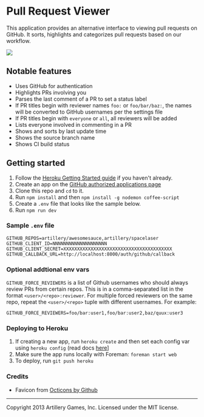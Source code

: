 # Pull Request Viewer

This application provides an alternative interface to viewing pull requests on GitHub. It sorts, highlights and categorizes pull requests based on our workflow.

<img src="http://i.imgur.com/1XaEA.png"/>

## Notable features

* Uses GitHub for authentication
* Highlights PRs involving you
* Parses the last comment of a PR to set a status label
* If PR titles begin with reviewer names `foo:` or `foo/bar/baz:`, the names will be converted to GitHub usernames per the settings file
* If PR titles begin with `everyone` or `all`, all reviewers will be added
* Lists everyone involved in commenting in a PR
* Shows and sorts by last update time
* Shows the source branch name
* Shows CI build status

## Getting started

1. Follow the [Heroku Getting Started guide](https://devcenter.heroku.com/articles/quickstart) if you haven't already.
1. Create an app on the [GitHub authorized applications page](https://github.com/settings/applications)
1. Clone this repo and `cd` to it.
1. Run `npm install` and then `npm install -g nodemon coffee-script`
1. Create a `.env` file that looks like the sample below.
1. Run `npm run dev`

### Sample `.env` file

    GITHUB_REPOS=artillery/awesomesauce,artillery/spacelaser
    GITHUB_CLIENT_ID=NNNNNNNNNNNNNNNNNNNN
    GITHUB_CLIENT_SECRET=XXXXXXXXXXXXXXXXXXXXXXXXXXXXXXXXXXXXXXXX
    GITHUB_CALLBACK_URL=http://localhost:8000/auth/github/callback

### Optional addtional env vars

`GITHUB_FORCE_REVIEWERS` is a list of Github usernames who should always review PRs from certain repos. This is in a comma-separated list in the format `<user>/<repo>:reviewer`. For multiple forced reviewers on the same repo, repeat the `<user>/<repo>` tuple with different usernames. For example:

    GITHUB_FORCE_REVIEWERS=foo/bar:user1,foo/bar:user2,baz/quux:user3

### Deploying to Heroku

1. If creating a new app, run `heroku create` and then set each config var using `heroku config` (read docs [here](https://devcenter.heroku.com/articles/config-vars)]
1. Make sure the app runs locally with Foreman: `foreman start web`
1. To deploy, run `git push heroku`

### Credits

* Favicon from [Octicons by Github](https://www.iconfinder.com/icons/298789/git_pull_request_icon#size=128)

--------------------------------------------------------------------
Copyright 2013 Artillery Games, Inc. Licensed under the MIT license.

